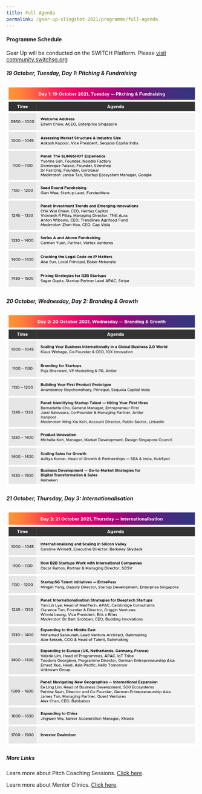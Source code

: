 ```yaml
---
title: Full Agenda
permalink: /gear-up-slingshot-2021/programme/full-agenda
---
```

#### Programme Schedule
Gear Up will be conducted on the SWITCH Platform. Please [visit community.switchsg.org](https://community.switchsg.org/)

##### 19 October, Tuesday, Day 1: Pitching & Fundraising

![Alt text for image on Isomer site](/images/SLINGSHOT0_011021_GUP_Prog_Day_1_v1.png)

##### 20 October, Wednesday, Day 2: Branding & Growth

![Alt text for image on Isomer site](/images/SLINGSHOT_011021_GUP_Prog_Day_2_v1.png)

##### 21 October, Thursday, Day 3: Internationalisation

![Alt text for image on Isomer site](/images/SLINGSHOT_011021_GUP_Prog_Day_3_v1.png)

##### More Links

Learn more about Pitch Coaching Sessions. [Click here](/gear-up-slingshot-2021/pitch-coaching).

Learn more about Mentor Clinics. [Click here](/gear-up-slingshot-2021/mentor-clinics).